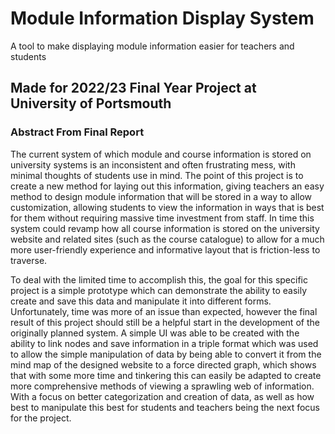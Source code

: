 # Module Information Display System

A tool to make displaying module information easier for teachers and students

## Made for 2022/23 Final Year Project at University of Portsmouth

### Abstract From Final Report
The current system of which module and course information is stored on university systems is an
inconsistent and often frustrating mess, with minimal thoughts of students use in mind.
The point of this project is to create a new method for laying out this information,
giving teachers an easy method to design module information that will be stored in a
way to allow customization, allowing students to view the information in ways that is best
for them without requiring massive time investment from staff. In time this system could revamp how
all course information is stored on the university website and related sites (such as the course catalogue)
to allow for a much more user-friendly experience and informative layout that is friction-less to traverse.

To deal with the limited time to accomplish this, the goal for this specific project is a simple prototype
which can demonstrate the ability to easily create and save this data and manipulate it into different
forms. Unfortunately, time was more of an issue than expected, however the final result of this project
should still be a helpful start in the development of the originally planned system. A simple UI was able
to be created with the ability to link nodes and save information in a triple format which was used to
allow the simple manipulation of data by being able to convert it from the mind map of the designed
website to a force directed graph, which shows that with some more time and tinkering this can easily
be adapted to create more comprehensive methods of viewing a sprawling web of information.
With a focus on better categorization and creation of data, as well as how best to manipulate this best
for students and teachers being the next focus for the project. 
